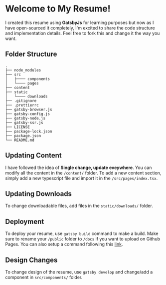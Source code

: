 # Welcome to My Resume!

I created this resume using **GatsbyJs** for learning purposes but now as I have open-sourced it completely, I'm excited to share the code structure and implementation details. Feel free to fork this and change it the way you want.

## Folder Structure
    .
    ├── node_modules
    ├── src
    │   ├──── components
    │   └──── pages
    ├── content
    ├── static
    │   └──── downloads
    ├── .gitignore
    ├── .prettierrc
    ├── gatsby-browser.js
    ├── gatsby-config.js
    ├── gatsby-node.js
    ├── gatsby-ssr.js
    ├── LICENSE
    ├── package-lock.json
    ├── package.json
    └── README.md

## Updating Content

I have followed the idea of **Single change, update eveywhere**. You can modify all the content in the `/content/` folder. To add a new content section, simply add a new typescript file and import it in the `/src/pages/index.tsx`.

## Updating Downloads

To change downloadable files, add files in the `static/downloads/` folder.

## Deployment

To deploy your resume, use `gatsby build` command to make a build. Make sure to rename your `/public` folder to `/docs` if you want to upload on Github Pages. You can also setup a command following this [link](https://www.gatsbyjs.com/docs/how-gatsby-works-with-github-pages/).

## Design Changes

To change design of the resume, use `gatsby develop` and change/add a component in `src/components/` folder.
